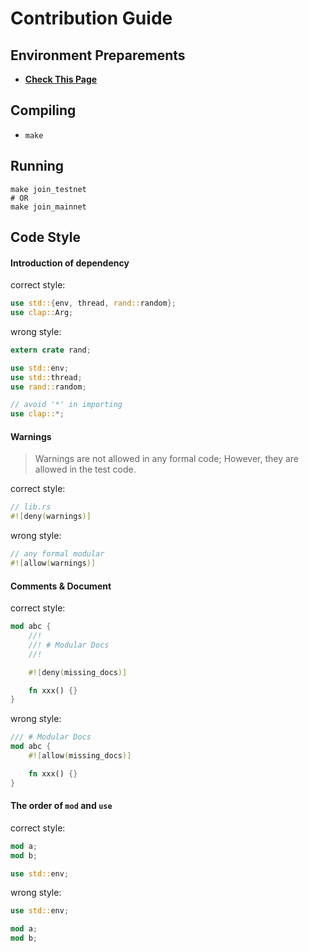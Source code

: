 # Contribution Guide

## Environment Preparements

- [**Check This Page**](./compile_build.md)

## Compiling

- `make`

## Running

```shell
make join_testnet
# OR
make join_mainnet
```

## Code Style

#### Introduction of dependency

correct style:

```rust
use std::{env, thread, rand::random};
use clap::Arg;
```

wrong style:

```rust
extern crate rand;

use std::env;
use std::thread;
use rand::random;

// avoid '*' in importing
use clap::*;
```

#### Warnings

> Warnings are not allowed in any formal code; However, they are allowed in the test code.

correct style:

```rust
// lib.rs
#![deny(warnings)]
```

wrong style:

```rust
// any formal modular
#![allow(warnings)]
```

#### Comments & Document

correct style:

```rust
mod abc {
    //!
    //! # Modular Docs
    //!

    #![deny(missing_docs)]

    fn xxx() {}
}
```

wrong style:

```rust
/// # Modular Docs
mod abc {
    #![allow(missing_docs)]

    fn xxx() {}
}
```

#### The order of `mod` and `use`

correct style:

```rust
mod a;
mod b;

use std::env;
```

wrong style:

```rust
use std::env;

mod a;
mod b;
```
